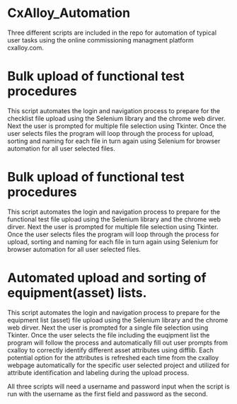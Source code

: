 # CxAlloy_Automation

Three different scripts are included in the repo for automation of typical user tasks using the online commissioning managment platform cxalloy.com.

# Bulk upload of functional test procedures
This script automates the login and navigation process to prepare for the checklist file upload using the Selenium library and the chrome web dirver. Next the user is prompted for multiple file selection using Tkinter. Once the user selects files the program will loop through the process for upload, sorting and naming for each file in turn again using Selenium for browser automation for all user selected files.

# Bulk upload of functional test procedures
This script automates the login and navigation process to prepare for the functional test file upload using the Selenium library and the chrome web dirver. Next the user is prompted for multiple file selection using Tkinter. Once the user selects files the program will loop through the process for upload, sorting and naming for each file in turn again using Selenium for browser automation for all user selected files.

# Automated upload and sorting of equipment(asset) lists.
This script automates the login and navigation process to prepare for the equipment list (asset) file upload using the Selenium library and the chrome web dirver. Next the user is prompted for a single file selection using Tkinter. Once the user selects the file including the euqipment list the program will follow the process and automatically fill out user prompts from cxalloy to correctly identify different asset attributes using difflib. Each potential option for the attributes is refreshed each time from the cxalloy webpage automatically for the specific user selected project and utilized for attribute identification and labeling during the upload process. 


All three scripts will need a username and password input when the script is run with the username as the first field and password as the second. 
